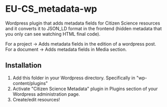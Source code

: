# EU-CS_metadata-wp
Wordpress plugin that adds metadata fields for Citizen Science resources and it converts it to JSON_LD format in the frontend (hidden metadata that you only can see watching HTML final code).

For a project -> Adds metadata fields in the edition of a wordpress post. <br/>
For a document -> Adds metadata fields in Media section.

## Installation
1) Add this folder in your Wordpress directory. Specifically in "wp-content/plugins" <br/>
1) Activate "Citizen Science Metadata" plugin in Plugins section of your Wordpress administration page.
1) Create/edit resources!

